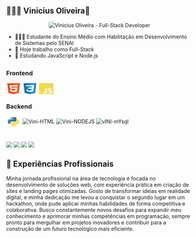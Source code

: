 ## 👨🏻‍💻 Vinicius Oliveira👋

<p align="center">
  <img src="https://www.canva.com/design/DAGz49cQIzI/g-5JUfsezpKY39ePYisyPw/edit?utm_content=DAGz49cQIzI&utm_campaign=designshare&utm_medium=link2&utm_source=sharebutton" alt="Vinicius Oliveira - Full-Stack Developer">
</p>




- 👨🏻‍💻 Estudante do Ensino Médio com Habilitação em Desenvolvimento de Sistemas pelo SENAI
- 👤 Hoje trabalho como Full-Stack
- 📘 Estudando JavaScript e Node.js

##

<div align="start">
  <h3>Frontend</h3>
  <img align="center" alt="Vini-HTML" height="30" width="40" src="https://raw.githubusercontent.com/devicons/devicon/master/icons/html5/html5-original.svg">
  <img align="center" alt="Vini-CSS" height="30" width="40" src="https://raw.githubusercontent.com/devicons/devicon/master/icons/css3/css3-original.svg">
  <img align="center" alt="Vini-Js" height="30" width="40" src="https://raw.githubusercontent.com/devicons/devicon/master/icons/javascript/javascript-plain.svg">

</div>





<div align="start">
  <h3>Backend</h3>
  <img align="center" alt="Vini-Python" height="30" width="40" src="https://raw.githubusercontent.com/devicons/devicon/master/icons/python/python-original.svg">
  <img align="center" alt="Vini-HTML" height="30" width="40" src="https://cdn.jsdelivr.net/gh/devicons/devicon@latest/icons/cplusplus/cplusplus-original.svg">
  <img align="center" alt="Vini-NODEJS" height="30" width="40" src="https://cdn.jsdelivr.net/gh/devicons/devicon@latest/icons/nodejs/nodejs-original-wordmark.svg">
  <img align="center" alt="vINI-mYsql" height="30" width="40" src="https://cdn.jsdelivr.net/gh/devicons/devicon@latest/icons/mysql/mysql-original-wordmark.svg">

# 
<div> 
  <a href="https://instagram.com/viini7__" target="_blank"><img src="https://img.shields.io/badge/-Instagram-%23E4405F?style=for-the-badge&logo=instagram&logoColor=white" target="_blank"></a>
 <a href="https://discord.gg/wagxzStdcR" target="_blank"><img src="https://img.shields.io/badge/Discord-7289DA?style=for-the-badge&logo=discord&logoColor=white" target="_blank"></a> 
  <a href = "mailto: vinicius.o.silva15@aluno.senai.br"><img src="https://img.shields.io/badge/-Gmail-%23333?style=for-the-badge&logo=gmail&logoColor=white" target="_blank"></a>
  <a href="https://www.linkedin.com/in/vin%C3%ADcius-de-oliveira-silva-33586235b/" target="_blank"><img src="https://img.shields.io/badge/-LinkedIn-%230077B5?style=for-the-badge&logo=linkedin&logoColor=white" target="_blank"></a> 
</div>  

##

<div align="start">
<h2>📕 Experiências Profissionais</h2>
Minha jornada profissional na área de tecnologia é focada no desenvolvimento de soluções web, com experiência prática em criação de sites e landing pages otimizadas. Gosto de transformar ideias em realidade digital, e minha dedicação me levou a conquistar o segundo lugar em um hackathon, onde pude aplicar minhas habilidades de forma competitiva e colaborativa. Busco constantemente novos desafios para expandir meu conhecimento e aprimorar minhas competências em programação, sempre pronto para mergulhar em projetos inovadores e contribuir para a construção de um futuro tecnológico mais eficiente.
</div>
  
  
          


</div>
